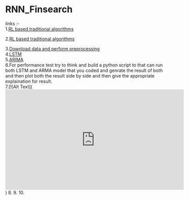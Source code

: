 # RNN_Finsearch  



links :-  
1.[RL based traditional algorithms](https://www.sciencedirect.com/science/article/pii/S2667096822000374)  

2.[RL based traditional algorithms](https://www.researchgate.net/publication/361603539_How_are_reinforcement_learning_and_deep_learning_algorithms_used_for_big_data_based_decision_making_in_financial_industries-A_review_and_research_agenda)  

3.[Download data and perform preprocessing](https://www.datacamp.com/tutorial/lstm-python-stock-market)  
4.[LSTM](https://towardsdatascience.com/lstm-time-series-forecasting-predicting-stock-prices-using-an-lstm-model-6223e9644a2f)  
5.[ARIMA](https://medium.com/@raj.saha3382/forecasting-of-stock-market-using-arima-in-python-cd4fe76fc58a)  
6.For performance test try to think and build a python script to that can run both LSTM and ARMA model that you coded and genrate the result of both and then plot both the result side by side and then give the appropriate explaination for result.   
7.[![Alt Text](<iframe width="560" height="315" src="https://www.youtube.com/embed/hpfQE0bTeA4" title="YouTube video player" frameborder="0" allow="accelerometer; autoplay; clipboard-write; encrypted-media; gyroscope; picture-in-picture; web-share" allowfullscreen></iframe>)
8.
9.
10.
